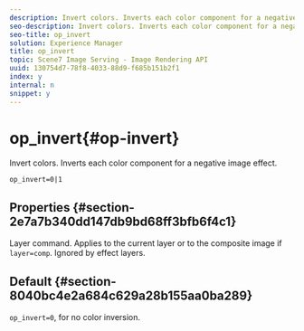 ```yaml
---
description: Invert colors. Inverts each color component for a negative image effect.
seo-description: Invert colors. Inverts each color component for a negative image effect.
seo-title: op_invert
solution: Experience Manager
title: op_invert
topic: Scene7 Image Serving - Image Rendering API
uuid: 130754d7-78f8-4033-88d9-f685b151b2f1
index: y
internal: n
snippet: y
---
```


# op_invert{#op-invert}

Invert colors. Inverts each color component for a negative image effect.

 `op_invert=0|1`

## Properties {#section-2e7a7b340dd147db9bd68ff3bfb6f4c1}

Layer command. Applies to the current layer or to the composite image if `layer=comp`. Ignored by effect layers.

## Default {#section-8040bc4e2a684c629a28b155aa0ba289}

`op_invert=0`, for no color inversion. 
